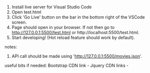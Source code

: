 1. Install live server for Visual Studio Code
2. Open test.html
3. Click 'Go Live' button on the bar in the bottom right of the VSCode screen.
4. Page should open in your browser. If not then go to http://127.0.0.1:5500/test.html or http://localhost:5500/test.html.
5. Start developing! (Hot reload feature should work by default).

notes:

1. API call should be made using 'http://127.0.0.1:5500/movies.json'.

useful bits if needed:
Bootstrap CDN link - <link rel="stylesheet" href="https://cdn.jsdelivr.net/npm/bootstrap@5.1.3/dist/css/bootstrap.min.css">
Jquery CDN links - <script src="https://code.jquery.com/jquery-3.6.0.min.js" integrity="sha256-/xUj+3OJU5yExlq6GSYGSHk7tPXikynS7ogEvDej/m4=" crossorigin="anonymous"></script>
